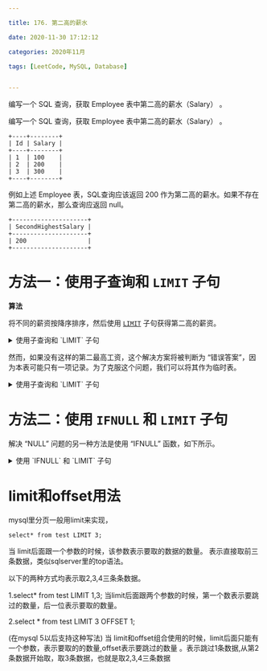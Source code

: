 ```yaml
---

title: 176. 第二高的薪水

date: 2020-11-30 17:12:12

categories: 2020年11月

tags: [LeetCode, MySQL, Database]


---
```

 
 
 
编写一个 SQL 查询，获取 Employee 表中第二高的薪水（Salary） 。

 
<!-- more -->

编写一个 SQL 查询，获取 Employee 表中第二高的薪水（Salary） 。
    
    +----+--------+
    | Id | Salary |
    +----+--------+
    | 1  | 100    |
    | 2  | 200    |
    | 3  | 300    |
    +----+--------+
例如上述 Employee 表，SQL查询应该返回 200 作为第二高的薪水。如果不存在第二高的薪水，那么查询应返回 null。
    
    +---------------------+
    | SecondHighestSalary |
    +---------------------+
    | 200                 |
    +---------------------+


# 方法一：使用子查询和 `LIMIT` 子句

**算法**

将不同的薪资按降序排序，然后使用 [`LIMIT`](https://dev.mysql.com/doc/refman/5.7/en/select.html) 子句获得第二高的薪资。
<details>
    <summary>使用子查询和 `LIMIT` 子句</summary>

```mysql [7gHRPQAW-MySQL]
SELECT DISTINCT
    Salary AS SecondHighestSalary
FROM
    Employee
ORDER BY Salary DESC
LIMIT 1 OFFSET 1
```
</details>

然而，如果没有这样的第二最高工资，这个解决方案将被判断为 “错误答案”，因为本表可能只有一项记录。为了克服这个问题，我们可以将其作为临时表。
<details>
    <summary>使用子查询和 `LIMIT` 子句</summary>

```mysql [Z4dXjTB5-MySQL]
SELECT
    (SELECT DISTINCT
            Salary
        FROM
            Employee
        ORDER BY Salary DESC
        LIMIT 1 OFFSET 1) AS SecondHighestSalary
;
```

</details>

# 方法二：使用 `IFNULL` 和 `LIMIT` 子句

解决 “NULL” 问题的另一种方法是使用 “IFNULL” 函数，如下所示。
<details>
    <summary>使用 `IFNULL` 和 `LIMIT` 子句</summary>

```mysql [UF7BUDgS-MySQL]
SELECT
    IFNULL(
      (SELECT DISTINCT Salary
       FROM Employee
       ORDER BY Salary DESC
        LIMIT 1 OFFSET 1),
    NULL) AS SecondHighestSalary
```

</details>


# limit和offset用法
mysql里分页一般用limit来实现，

    select* from test LIMIT 3;
当 limit后面跟一个参数的时候，该参数表示要取的数据的数量。 表示直接取前三条数据，类似sqlserver里的top语法。

以下的两种方式均表示取2,3,4三条条数据。

1.select* from test LIMIT 1,3;
当limit后面跟两个参数的时候，第一个数表示要跳过的数量，后一位表示要取的数量。
 
2.select * from test LIMIT 3 OFFSET 1;

(在mysql 5以后支持这种写法)
当 limit和offset组合使用的时候，limit后面只能有一个参数，表示要取的的数量,offset表示要跳过的数量 。表示跳过1条数据,从第2条数据开始取，取3条数据，也就是取2,3,4三条数据